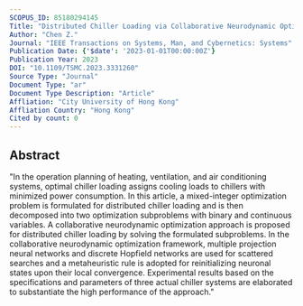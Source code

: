 ```yaml
---
SCOPUS_ID: 85180294145
Title: "Distributed Chiller Loading via Collaborative Neurodynamic Optimization With Heterogeneous Neural Networks"
Author: "Chen Z."
Journal: "IEEE Transactions on Systems, Man, and Cybernetics: Systems"
Publication Date: {'$date': '2023-01-01T00:00:00Z'}
Publication Year: 2023
DOI: "10.1109/TSMC.2023.3331260"
Source Type: "Journal"
Document Type: "ar"
Document Type Description: "Article"
Affliation: "City University of Hong Kong"
Affliation Country: "Hong Kong"
Cited by count: 0
---
```


## Abstract
"In the operation planning of heating, ventilation, and air conditioning systems, optimal chiller loading assigns cooling loads to chillers with minimized power consumption. In this article, a mixed-integer optimization problem is formulated for distributed chiller loading and is then decomposed into two optimization subproblems with binary and continuous variables. A collaborative neurodynamic optimization approach is proposed for distributed chiller loading by solving the formulated subproblems. In the collaborative neurodynamic optimization framework, multiple projection neural networks and discrete Hopfield networks are used for scattered searches and a metaheuristic rule is adopted for reinitializing neuronal states upon their local convergence. Experimental results based on the specifications and parameters of three actual chiller systems are elaborated to substantiate the high performance of the approach."
